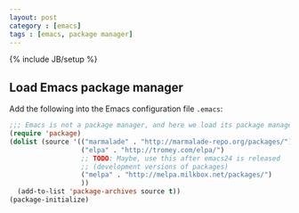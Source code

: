 ```yaml
---
layout: post
category : [emacs]
tags : [emacs, package manager]
---
```

{% include JB/setup %}

## Load Emacs package manager

Add the following into the Emacs configuration file `.emacs`:

~~~ cl
;;; Emacs is not a package manager, and here we load its package manager!
(require 'package)
(dolist (source '(("marmalade" . "http://marmalade-repo.org/packages/")
                  ("elpa" . "http://tromey.com/elpa/")
                  ;; TODO: Maybe, use this after emacs24 is released
                  ;; (development versions of packages)
                  ("melpa" . "http://melpa.milkbox.net/packages/")
                  ))
  (add-to-list 'package-archives source t))
(package-initialize)
~~~

<!-- more -->